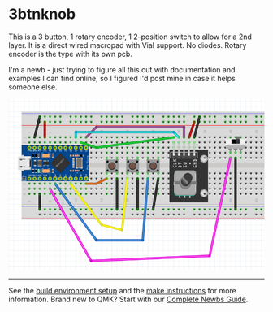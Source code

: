 # 3btnknob

This is a 3 button, 1 rotary encoder, 1 2-position switch to allow for a 2nd layer. It is a direct wired macropad with Vial support. No diodes. Rotary encoder is the type with its own pcb. 

I'm a newb - just trying to figure all this out with documentation and examples I can find online, so I figured I'd post mine in case it helps someone else. 

![breadboard wiring](3btnknobswitchBB.png)

----
See the [build environment setup](https://docs.qmk.fm/#/getting_started_build_tools) and the [make instructions](https://docs.qmk.fm/#/getting_started_make_guide) for more information. Brand new to QMK? Start with our [Complete Newbs Guide](https://docs.qmk.fm/#/newbs).